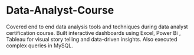 # Data-Analyst-Course
Covered end to end data analysis tools and techniques during data analyst certification course. Built interactive dashboards using Excel, Power Bi , Tableau for visual story telling and data-driven insights. Also executed complex queries in MySQL.

